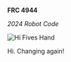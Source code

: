 **FRC 4944**


*2024 Robot Code*


![Hi Fives Hand](https://www.hi5robotics.com/hi-fives-hand.png)

Hi. Changing again!
